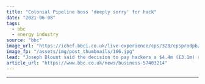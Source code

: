 ```yaml
---
title: "Colonial Pipeline boss 'deeply sorry' for hack"
date: "2021-06-08"
tags: 
  - bbc
  - energy industry
source: "bbc"
image_url: "https://ichef.bbci.co.uk/live-experience/cps/320/cpsprodpb/18028/production/_118844389_gettyimages-1233337964.jpg"
image_fp: "/assets/img/post_thumbnails/166.jpg"
lead: "Joseph Blount said the decision to pay hackers a $4.4m (£3.1m) ransom was the toughest in his career."
article_url: "https://www.bbc.co.uk/news/business-57403214"
---
```


---
